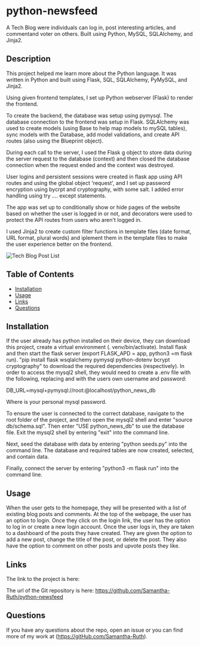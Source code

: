 # python-newsfeed
A Tech Blog were individuals can log in, post interesting articles, and commentand voter on others. Built using Python, MySQL, SQLAlchemy, and Jinja2.

## Description

This project helped me learn more about the Python language.  It was written in Python and built using Flask, SQL, SQLAlchemy, PyMySQL, and Jinja2.  

Using given frontend templates, I set up Python webserver (Flask) to render the frontend.

To create the backend, the database was setup using pymysql. The database connection to the frontend was setup in Flask. 
SQLAlchemy was used to create models (using Base to help map models to mySQL tables), 
sync models with the Database, add model validations, and create API routes (also using the Blueprint object). 

During each call to the server, I used the Flask g object to store data during the server request to the database (context) and then closed the 
database connection when the request ended and the context was destroyed.

User logins and persistent sessions were created in flask app using API routes and using the global object 'request', and I set up password encryption using bycrpt and cryptography, with some salt. 
I added error handling using try .... except statements. 

The app was set up to conditionally show or hide pages of the website based on whether the
user is logged in or not, and decorators were used to protect the API routes from users who aren't logged in. 

I used Jinja2 to create custom filter functions in template files (date format, URL format, plural words) and iplement them in the template files to 
make the user experience better on the frontend. 


![Tech Blog Post List](https://user-images.githubusercontent.com/64170123/179441374-338acce6-434c-4fc1-a0ae-7303b383f719.jpg)

## Table of Contents

* [Installation](#installation)
* [Usage](#usage)
* [Links](#links)
* [Questions](#questions)

## Installation

If the user already has python installed on their device, they can download this project, create a virtual environment (. venv/bin/activate). Install flask and then start the flask server (export FLASK_APD = app, python3 =m flask run).
"pip install flask wsqlalchemy pymysql python-dotenv bcrypt cryptography" to download the required dependencies (respectively).  In order to access the mysql2 shell,  they would need to create a .env file with the following, replacing <username> and <user password> with the users own username and password: 
  
DB_URL=mysql+pymysql://root:<password>@localhost/python_news_db

Where <password> is your personal mysql password. 


To ensure the user is connected to the correct database, navigate to the root folder of the project, and then open the mysql2 shell and enter "source db/schema.sql".  Then enter "USE python_news_db" to use the database file. Exit the mysql2 shell by entering "exit" into the command line.

Next, seed the database with data by entering "python seeds.py" into the command line.  The database and required tables are now created, selected, and contain data.  

Finally, connect the server by entering "python3 -m flask run" into the command line.


## Usage

When the user gets to the homepage, they will be presented with a list of existing blog posts and comments.  At the top of the webpage, the user has an option to login.  Once they click on the login link, the user has the option to log in or create a new login account. Once the user logs in, they are taken to a dashboard of the posts they have created.  They are given the option to add a new post, change the title of the post, or delete the post.  They also have the option to comment on other posts and upvote posts they like. 


## Links


The link to the project is here:

The url of the Git repository is here: https://github.com/Samantha-Ruth/python-newsfeed


## Questions

If you have any questions about the repo, open an issue or you can find more of my work at (https://gitHub.com/Samantha-Ruth).


